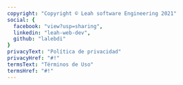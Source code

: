```yaml
---
copyright: "Copyright © Leah software Engineering 2021"
social: {
  facebook: "view?usp=sharing",
  linkedin: "leah-web-dev",
  github: "lalebdi"
}
privacyText: "Política de privacidad"
privacyHref: "#!"
termsText: "Términos de Uso"
termsHref: "#!"
---
```



